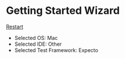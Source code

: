 # Getting Started Wizard

[Restart](/docs/wiz/readme.md)

* Selected OS: Mac
* Selected IDE: Other
* Selected Test Framework: Expecto
